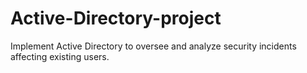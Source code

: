 # Active-Directory-project
Implement Active Directory to oversee and analyze security incidents affecting existing users.

